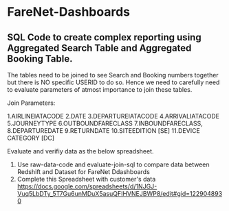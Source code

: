 # FareNet-Dashboards
## SQL Code to create complex reporting using Aggregated Search Table and Aggregated Booking Table.

The tables need to be joined to see Search and Booking numbers together but there is NO specific USERID to do so. 
Hence we need to carefully need to evaluate parameters of atmost importance to join these tables.

Join Parameters:

1.AIRLINEIATACODE
2.DATE 
3.DEPARTUREIATACODE
4.ARRIVALIATACODE
5.JOURNEYTYPE
6.OUTBOUNDFARECLASS
7.INBOUNDFARECLASS, 
8.DEPARTUREDATE
9.RETURNDATE
10.SITEEDITION [SE] 
11.DEVICE CATEGORY [DC]

Evaluate and verifiy data as the below spreadsheet.

  1. Use raw-data-code and evaluate-join-sql to compare data between Redshift and Dataset for FareNet Ddashboards
  2. Complete this Spreadsheet with customer's data
  https://docs.google.com/spreadsheets/d/1NJGJ-Vuq5LbDTy_5T7Gu6unMDuX5asuQFIHVNEJBWP8/edit#gid=1229048930
